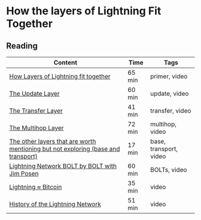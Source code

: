 # How the layers of Lightning Fit Together

## Reading

| Content                                                                                       | Time  | Tags                    |
|-----------------------------------------------------------------------------------------------|-------|-------------------------|
[How Layers of Lightning fit together](https://youtu.be/krux2v0jt4E) | 65 min | primer, video |
[The Update Layer](https://youtu.be/SoFlRCNdqDg) | 60 min | update, video |
[The Transfer Layer](https://youtu.be/CGE8I8L7BAc) | 41 min | transfer, video |
[The Multihop Layer](https://youtu.be/P7I-C0_sijg) | 72 min | multihop, video |
[The other layers that are worth mentioning but not exploring (base and transport)](https://youtu.be/wyri7cc83kQ) | 17 min | base, transport, video |
[Lightning Network BOLT by BOLT with Jim Posen](https://www.youtube.com/watch?v=Ysj2yobFMF4) | 60 min | BOLTs, video |
[Lightning ≈ Bitcoin](https://www.youtube.com/watch?v=8lMLo-7yF5k) | 35 min | video |
[History of the Lightning Network](https://www.youtube.com/watch?v=HauP9F16mUM) | 51 min | video |
